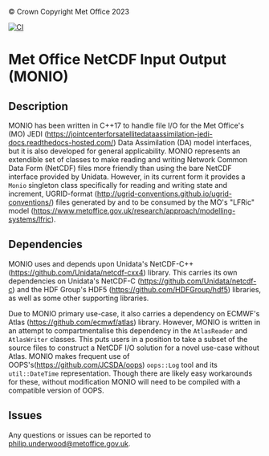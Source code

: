 &copy; Crown Copyright Met Office 2023

[![CI](https://github.com/MetOffice/monio/actions/workflows/ci.yml/badge.svg)](https://github.com/MetOffice/monio/actions/workflows/ci.yml)


# Met Office NetCDF Input Output (MONIO)

## Description

MONIO has been written in C++17 to handle file I/O for the Met Office's (MO) JEDI (https://jointcenterforsatellitedataassimilation-jedi-docs.readthedocs-hosted.com/) Data Assimilation (DA) model interfaces, but it is also developed for general applicability. MONIO represents an extendible set of classes to make reading and writing Network Common Data Form (NetCDF) files more friendly than using the bare NetCDF interface provided by Unidata. However, in its current form it provides a `Monio` singleton class specifically for reading and writing state and increment, UGRID-format (http://ugrid-conventions.github.io/ugrid-conventions/) files generated by and to be consumed by the MO's "LFRic" model (https://www.metoffice.gov.uk/research/approach/modelling-systems/lfric).

## Dependencies

MONIO uses and depends upon Unidata's NetCDF-C++ (https://github.com/Unidata/netcdf-cxx4) library. This carries its own dependencies on Unidata's NetCDF-C (https://github.com/Unidata/netcdf-c) and the HDF Group's HDF5 (https://github.com/HDFGroup/hdf5) libraries, as well as some other supporting libraries.

Due to MONIO primary use-case, it also carries a dependency on ECMWF's Atlas (https://github.com/ecmwf/atlas) library. However, MONIO is written in an attempt to compartmentalise this dependency in the `AtlasReader` and `AtlasWriter` classes. This puts users in a position to take a subset of the source files to construct a NetCDF I/O solution for a novel use-case without Atlas. MONIO makes frequent use of OOPS's(https://github.com/JCSDA/oops) `oops::Log` tool and its `util::DateTime` representation. Though there are likely easy workarounds for these, without modification MONIO will need to be compiled with a compatible version of OOPS.

## Issues

Any questions or issues can be reported to philip.underwood@metoffice.gov.uk.